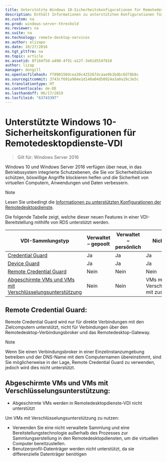 ```yaml
---
title: Unterstützte Windows 10-Sicherheitskonfigurationen für Remotedesktopdienste-VDI
description: Enthält Informationen zu unterstützten Konfigurationen für Windows 10-VDI mit RDS in Windows Server 2016.
ms.custom: na
ms.prod: windows-server-threshold
ms.reviewer: na
ms.suite: na
ms.technology: remote-desktop-services
ms.author: elizapo
ms.date: 10/27/2016
ms.tgt_pltfrm: na
ms.topic: article
ms.assetid: 8f164f5d-a498-4f91-a12f-3e01d554f810
author: lizap
manager: dongill
ms.openlocfilehash: ff890150dcea30c425267dcaae9b1bdbc6d78b8c
ms.sourcegitcommit: 3743cf691a984e1d140a04d50924a3a0a19c3e5c
ms.translationtype: HT
ms.contentlocale: de-DE
ms.lasthandoff: 06/17/2019
ms.locfileid: "63743397"
---
```

# <a name="supported-windows-10-security-configurations-for-remote-desktop-services-vdi"></a>Unterstützte Windows 10-Sicherheitskonfigurationen für Remotedesktopdienste-VDI

> Gilt für: Windows Server 2016

Windows 10 und Windows Server 2016 verfügen über neue, in das Betriebssystem integrierte Schutzebenen, die Sie vor Sicherheitslücken schützen, böswillige Angriffe blockieren helfen und die Sicherheit von virtuellen Computern, Anwendungen und Daten verbessern.

> [!NOTE]
> Lesen Sie unbedingt die [Informationen zu unterstützten Konfigurationen der Remotedesktopdienste](rds-supported-config.md).

Die folgende Tabelle zeigt, welche dieser neuen Features in einer VDI-Bereitstellung mithilfe von RDS unterstützt werden.

|  VDI-Sammlungstyp               |  Verwaltet – gepoolt |  Verwaltet – persönlich |  Nicht verwaltet – gepoolt                                     |  Nicht verwaltet – persönlich                                    |
|-------------------------------------|------------------|--------------------|--------------------------------------------------------|--------------------------------------------------------|
| [Credential Guard](https://technet.microsoft.com/itpro/windows/keep-secure/credential-guard)                    | Ja              | Ja                | Ja                                                    | Ja                                                    |
| [Device Guard](https://technet.microsoft.com/itpro/windows/keep-secure/device-guard-deployment-guide)                        | Ja              | Ja                | Ja                                                    | Ja                                                    |
| [Remote Credential Guard](https://technet.microsoft.com/itpro/windows/keep-secure/remote-credential-guard)             | Nein               | Nein                 | Nein                                                     | Nein                                                     |
| [Abgeschirmte VMs und VMs mit Verschlüsselungsunterstützung](../../security/guarded-fabric-shielded-vm/guarded-fabric-and-shielded-vms.md) | Nein               | Nein                 | VMs mit Verschlüsselungsunterstützung mit zusätzlicher Konfiguration | VMs mit Verschlüsselungsunterstützung mit zusätzlicher Konfiguration |

## <a name="remote-credential-guard"></a>Remote Credential Guard:

Remote Credential Guard wird nur für direkte Verbindungen mit den Zielcomputern unterstützt, nicht für Verbindungen über den Remotedesktop-Verbindungsbroker und das Remotedesktop-Gateway.
> [!NOTE]
> Wenn Sie einen Verbindungsbroker in einer Einzelinstanzumgebung betreiben und der DNS-Name mit dem Computernamen übereinstimmt, sind Sie möglicherweise in der Lage, Remote Credential Guard zu verwenden, jedoch wird dies nicht unterstützt.

## <a name="shielded-vms-and-encryption-supported-vms"></a>Abgeschirmte VMs und VMs mit Verschlüsselungsunterstützung: 

- Abgeschirmte VMs werden in Remotedesktopdienste-VDI nicht unterstützt 

Um VMs mit Verschlüsselungsunterstützung zu nutzen:
- Verwenden Sie eine nicht verwaltete Sammlung und eine Bereitstellungstechnologie außerhalb des Prozesses zur Sammlungserstellung in den Remotedesktopdiensten, um die virtuellen Computer bereitzustellen. 
- Benutzerprofil-Datenträger werden nicht unterstützt, da sie differenzielle Datenträger benötigen 

